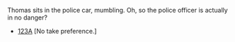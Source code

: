 Thomas sits in the police car, mumbling. Oh, so the police officer is actually in no danger?

* [123A](123A.md) [No take preference.]
